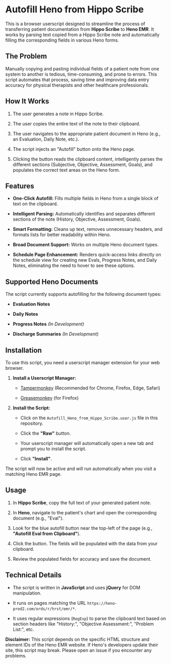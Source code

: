 # Autofill Heno from Hippo Scribe

This is a browser userscript designed to streamline the process of transferring patient documentation from **Hippo Scribe** to **Heno EMR**. It works by parsing text copied from a Hippo Scribe note and automatically filling the corresponding fields in various Heno forms.

## The Problem

Manually copying and pasting individual fields of a patient note from one system to another is tedious, time-consuming, and prone to errors. This script automates that process, saving time and improving data entry accuracy for physical therapists and other healthcare professionals.

## How It Works

1.  The user generates a note in Hippo Scribe.
    
2.  The user copies the entire text of the note to their clipboard.
    
3.  The user navigates to the appropriate patient document in Heno (e.g., an Evaluation, Daily Note, etc.).
    
4.  The script injects an "Autofill" button onto the Heno page.
    
5.  Clicking the button reads the clipboard content, intelligently parses the different sections (Subjective, Objective, Assessment, Goals), and populates the correct text areas on the Heno form.
    

## Features

-   **One-Click Autofill:** Fills multiple fields in Heno from a single block of text on the clipboard.
    
-   **Intelligent Parsing:** Automatically identifies and separates different sections of the note (History, Objective, Assessment, Goals).
    
-   **Smart Formatting:** Cleans up text, removes unnecessary headers, and formats lists for better readability within Heno.
    
-   **Broad Document Support:** Works on multiple Heno document types.
    
-   **Schedule Page Enhancement:** Renders quick-access links directly on the schedule view for creating new Evals, Progress Notes, and Daily Notes, eliminating the need to hover to see these options.
    

## Supported Heno Documents

The script currently supports autofilling for the following document types:

-   **Evaluation Notes**
    
-   **Daily Notes**
    
-   **Progress Notes** _(In Development)_
    
-   **Discharge Summaries** _(In Development)_
    

## Installation

To use this script, you need a userscript manager extension for your web browser.

1.  **Install a Userscript Manager:**
    
    -   [Tampermonkey](https://www.tampermonkey.net/ "null") (Recommended for Chrome, Firefox, Edge, Safari)
        
    -   [Greasemonkey](https://www.greasespot.net/ "null") (for Firefox)
        
2.  **Install the Script:**
    
    -   Click on the `Autofill_Heno_from_Hippo_Scribe.user.js` file in this repository.
        
    -   Click the **"Raw"** button.
        
    -   Your userscript manager will automatically open a new tab and prompt you to install the script.
        
    -   Click **"Install"**.
        

The script will now be active and will run automatically when you visit a matching Heno EMR page.

## Usage

1.  In **Hippo Scribe**, copy the full text of your generated patient note.
    
2.  In **Heno**, navigate to the patient's chart and open the corresponding document (e.g., "Eval").
    
3.  Look for the blue autofill button near the top-left of the page (e.g., **"Autofill Eval from Clipboard"**).
    
4.  Click the button. The fields will be populated with the data from your clipboard.
    
5.  Review the populated fields for accuracy and save the document.
    

## Technical Details

-   The script is written in **JavaScript** and uses **jQuery** for DOM manipulation.
    
-   It runs on pages matching the URL `https://heno-prod2.com/ords/r/hrst/emr/*`.
    
-   It uses regular expressions (`RegExp`) to parse the clipboard text based on section headers like "History:", "Objective Assessment:", "Problem List:", etc.
    

**Disclaimer:** This script depends on the specific HTML structure and element IDs of the Heno EMR website. If Heno's developers update their site, this script may break. Please open an issue if you encounter any problems.


